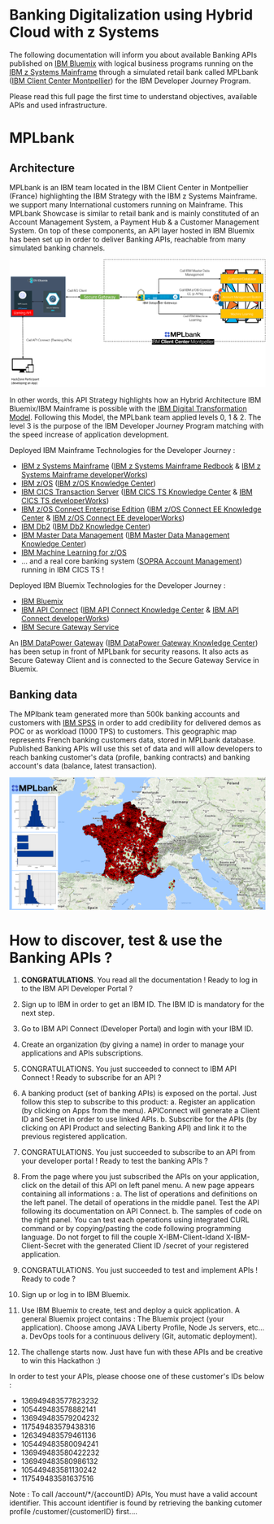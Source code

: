 # Banking Digitalization using Hybrid Cloud with z Systems

The following documentation will inform you about available Banking APIs published on [IBM Bluemix] with logical business programs running on the [IBM z Systems Mainframe] through a simulated retail bank called MPLbank ([IBM Client Center Montpellier]) for the IBM Developer Journey Program.

Please read this full page the first time to understand objectives, available APIs and used infrastructure.

# MPLbank

## Architecture

MPLbank is an IBM team located in the IBM Client Center in Montpellier (France) highlighting the IBM Strategy with the IBM z Systems Mainframe. we support many International customers running on Mainframe. This MPLbank Showcase is similar to retail bank and is mainly constituted of an Account Management System, a Payment Hub & a Customer Management System. On top of these components, an API layer hosted in IBM Bluemix has been set up in order to deliver Banking APIs, reachable from many simulated banking channels.

![alt text](images/architecture_new.png "Architecture")

In other words, this API Strategy highlights how an Hybrid Architecture IBM Bluemix/IBM Mainframe is possible with the [IBM Digital Transformation Model]. Following this Model, the MPLbank team applied levels 0, 1 & 2. The level 3 is the purpose of the IBM Developer Journey Program matching with the speed increase of application development.

Deployed IBM Mainframe Technologies for the Developer Journey :
* [IBM z Systems Mainframe] ([IBM z Systems Mainframe Redbook] & [IBM z Systems Mainframe developerWorks])
* [IBM z/OS] ([IBM z/OS Knowledge Center])
* [IBM CICS Transaction Server] ([IBM CICS TS Knowledge Center] & [IBM CICS TS developerWorks])
* [IBM z/OS Connect Enterprise Edition] ([IBM z/OS Connect EE Knowledge Center] & [IBM z/OS Connect EE developerWorks])
* [IBM Db2] ([IBM Db2 Knowledge Center])
* [IBM Master Data Management] ([IBM Master Data Management Knowledge Center])
* [IBM Machine Learning for z/OS]
* ... and a real core banking system ([SOPRA Account Management]) running in IBM CICS TS !

Deployed IBM Bluemix Technologies for the Developer Journey :
* [IBM Bluemix]
* [IBM API Connect] ([IBM API Connect Knowledge Center] & [IBM API Connect developerWorks])
* [IBM Secure Gateway Service]

An [IBM DataPower Gateway] ([IBM DataPower Gateway Knowledge Center]) has been setup in front of MPLbank for security reasons. It also acts as Secure Gateway Client and is connected to the Secure Gateway Service in Bluemix.

## Banking data

The MPlbank team generated more than 500k banking accounts and customers with [IBM SPSS] in order to add credibility for delivered demos as POC or as workload (1000 TPS) to customers. This geographic map represents French banking customers data, stored in MPLbank database. Published Banking APIs will use this set of data and will allow developers to reach banking customer's data (profile, banking contracts) and banking account's data (balance, latest transaction).

![alt text](images/mplbank-customer.png "Customer data")

# How to discover, test & use the Banking APIs ?


1.	**CONGRATULATIONS**. You read all the documentation ! Ready to log in to the IBM API Developer Portal ?

2.	Sign up to IBM in order to get an IBM ID. The IBM ID is mandatory for the next step.

3.	Go to IBM API Connect (Developer Portal) and login with your IBM ID.

4.	Create an organization (by giving a name) in order to manage your applications and APIs subscriptions.

5.	CONGRATULATIONS. You just succeeded to connect to IBM API Connect ! Ready to subscribe for an API ?

6.	A banking product (set of banking APIs) is exposed on the portal. Just follow this step to subscribe to this product: 
a.	Register an application (by clicking on Apps from the menu). APIConnect will generate a Client ID and Secret in order to use linked APIs.
b.	Subscribe for the APIs (by clicking on API Product and selecting Banking API) and link it to the previous registered application.

7.	CONGRATULATIONS. You just succeeded to subscribe to an API from your developer portal ! Ready to test the banking APIs ?
8.	From the page where you just subscribed the APIs on your application, click on the detail of this API on left panel menu. A new page appears containing all informations :
a.	The list of operations and definitions on the left panel. The detail of operations in the middle panel. Test the API following its documentation on API Connect. 
b.	The samples of code on the right panel. You can test each operations using integrated CURL command or by copying/pasting the code following programming language. Do not forget to fill the couple X-IBM-Client-Idand X-IBM-Client-Secret with the generated Client ID /secret of your registered application.

9.	CONGRATULATIONS. You just succeeded to test and implement APIs ! Ready to code ?

10.	Sign up or log in to IBM Bluemix.

11.	Use IBM Bluemix to create, test and deploy a quick application. A general Bluemix project contains : The Bluemix project (your application). Choose among JAVA Liberty Profile, Node Js servers, etc...
a.	DevOps tools for a continuous delivery (Git, automatic deployment).

12.	The challenge starts now. Just have fun with these APIs and be creative to win this Hackathon :)













In order to test your APIs, please choose one of these customer's IDs below :

* 136949483577823232
* 105449483578882141
* 136949483579204232
* 117549483579438316
* 126349483579461136
* 105449483580094241
* 136949483580422232
* 136949483580986132
* 105449483581130242
* 117549483581637516

Note : To call /account/*/{accountID} APIs, You must have a valid account identifier. This account identifier is found by retrieving the banking cutomer profile /customer/{customerID} first....



[IBM Digital Transformation Model]: https://developer.ibm.com/mainframe/ibm-digital-transformation/

[IBM Bluemix]: https://www.ibm.com/us-en/marketplace/cloud-platform
[IBM z Systems Mainframe]: https://www-03.ibm.com/systems/z/
[IBM Client Center Montpellier]: https://www.ibm.com/ibm/clientcenter/montpellier/

[IBM z Systems Mainframe Redbook]: https://www.redbooks.ibm.com/redbooks.nsf/pages/z13?Open
[IBM z Systems Mainframe developerWorks]: https://developer.ibm.com/mainframe/

[IBM z/OS]: https://www-03.ibm.com/systems/z/os/zos/
[IBM z/OS Knowledge Center]: https://www.ibm.com/support/knowledgecenter/en/SSLTBW

[IBM CICS Transaction Server]: https://www-01.ibm.com/software/data/enterprise-application-servers/cics/
[IBM CICS TS Knowledge Center]: https://www.ibm.com/support/knowledgecenter/en/SSGMGV
[IBM CICS TS developerWorks]: https://developer.ibm.com/cics/

[IBM z/OS Connect Enterprise Edition]: https://www.ibm.com/ms-en/marketplace/connect-enterprise-edition
[IBM z/OS Connect EE Knowledge Center]: https://www.ibm.com/support/knowledgecenter/en/SS4SVW
[IBM z/OS Connect EE developerWorks]: https://developer.ibm.com/mainframe/products/zosconnect/

[IBM Db2]: https://www.ibm.com/analytics/us/en/technology/db2/?lnk=STW_US_SHP_A4_TL&lnk2=learn_DB2
[IBM Db2 Knowledge Center]: https://www.ibm.com/support/knowledgecenter/en/SSEPEK/db2z_prodhome.html

[IBM Master Data Management]: https://www.ibm.com/analytics/us/en/technology/master-data-management/
[IBM Master Data Management Knowledge Center]: https://www.ibm.com/support/knowledgecenter/en/SSWSR9

[IBM Machine Learning for z/OS]: https://www.ibm.com/ms-en/marketplace/machine-learning-for-zos
[IBM Machine Learning for z/OS Knowledge Center]: https://www.ibm.com/support/knowledgecenter/en/SS9PF4

[SOPRA Account Management]: https://www.soprabanking.com/our-offer/solutions/account-management-9

[IBM API Connect]: http://www-03.ibm.com/software/products/en/api-connect
[IBM API Connect Knowledge Center]: https://www.ibm.com/support/knowledgecenter/en/SSMNED 
[IBM API Connect developerWorks]: https://developer.ibm.com/apiconnect/

[IBM Secure Gateway Service]: https://console.bluemix.net/docs/services/SecureGateway/secure_gateway.html

[IBM DataPower Gateway]: http://www-03.ibm.com/software/products/en/datapower-gateway
[IBM DataPower Gateway Knowledge Center]: https://www.ibm.com/support/knowledgecenter/en/SS9H2Y 

[IBM SPSS]: https://www.ibm.com/analytics/us/en/technology/spss/